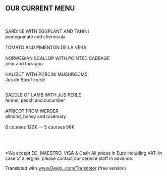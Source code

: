 ## OUR CURRENT MENU
<br>
<br>
SARDINE WITH EGGPLANT AND TAHINI<br>
pomegranate and chermoula
<br>
<br>
TOMATO AND PIMENTON DE LA VERA 
<br>
<br>
NORWEGIAN SCALLOP WITH POINTED CABBAGE<br>
pear and tarragon
<br>
<br>
HALIBUT WITH PORCINI MUSHROOMS<br> 
Jus de Bœuf corsé
<br>
<br>

SADDLE OF LAMB WITH JUS PERLÉ<br>
fennel, peach and cucumber
<br>
<br>
APRICOT FROM WERDER <br>
almond, honey and rosemary 
<br>
<br>
6 courses 120€ — 5 courses 98€ 

<br>
<br>
<br>
*We accept EC, MAESTRO, VISA & Cash
All prices in Euro including VAT. 
In case of allergies, please contact our service staff in advance.

Translated with www.DeepL.com/Translator (free version)
